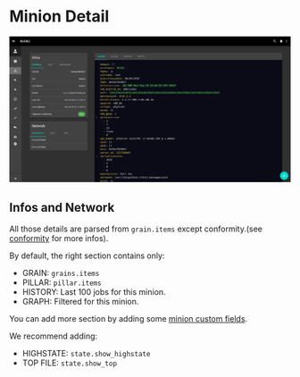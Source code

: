 # Minion Detail

![minion_detail](../images/screenshots/minion-detail-dark.png)

## Infos and Network

All those details are parsed from `grain.items` except conformity.(see [conformity](conformity.md) for more infos).

By default, the right section contains only:

 - GRAIN: `grains.items`
 - PILLAR: `pillar.items`
 - HISTORY: Last 100 jobs for this minion.
 - GRAPH: Filtered for this minion.

You can add more section by adding some [minion custom fields](settings.md).

We recommend adding:

 - HIGHSTATE: `state.show_highstate`
 - TOP FILE: `state.show_top`